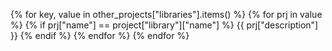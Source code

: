 {% for key, value in other_projects["libraries"].items() %}
{% for prj in value %}
{% if prj["name"] == project["library"]["name"] %}
{{ prj["description"] }}
{% endif %}
{% endfor %}
{% endfor %}